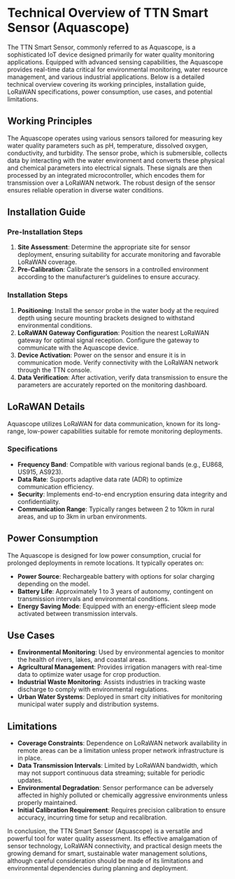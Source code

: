 # Technical Overview of TTN Smart Sensor (Aquascope)

The TTN Smart Sensor, commonly referred to as Aquascope, is a sophisticated IoT device designed primarily for water quality monitoring applications. Equipped with advanced sensing capabilities, the Aquascope provides real-time data critical for environmental monitoring, water resource management, and various industrial applications. Below is a detailed technical overview covering its working principles, installation guide, LoRaWAN specifications, power consumption, use cases, and potential limitations.

## Working Principles

The Aquascope operates using various sensors tailored for measuring key water quality parameters such as pH, temperature, dissolved oxygen, conductivity, and turbidity. The sensor probe, which is submersible, collects data by interacting with the water environment and converts these physical and chemical parameters into electrical signals. These signals are then processed by an integrated microcontroller, which encodes them for transmission over a LoRaWAN network. The robust design of the sensor ensures reliable operation in diverse water conditions.

## Installation Guide

### Pre-Installation Steps
1. **Site Assessment**: Determine the appropriate site for sensor deployment, ensuring suitability for accurate monitoring and favorable LoRaWAN coverage.
2. **Pre-Calibration**: Calibrate the sensors in a controlled environment according to the manufacturer’s guidelines to ensure accuracy.

### Installation Steps
1. **Positioning**: Install the sensor probe in the water body at the required depth using secure mounting brackets designed to withstand environmental conditions.
2. **LoRaWAN Gateway Configuration**: Position the nearest LoRaWAN gateway for optimal signal reception. Configure the gateway to communicate with the Aquascope device.
3. **Device Activation**: Power on the sensor and ensure it is in communication mode. Verify connectivity with the LoRaWAN network through the TTN console.
4. **Data Verification**: After activation, verify data transmission to ensure the parameters are accurately reported on the monitoring dashboard.

## LoRaWAN Details

Aquascope utilizes LoRaWAN for data communication, known for its long-range, low-power capabilities suitable for remote monitoring deployments.

### Specifications
- **Frequency Band**: Compatible with various regional bands (e.g., EU868, US915, AS923).
- **Data Rate**: Supports adaptive data rate (ADR) to optimize communication efficiency.
- **Security**: Implements end-to-end encryption ensuring data integrity and confidentiality.
- **Communication Range**: Typically ranges between 2 to 10km in rural areas, and up to 3km in urban environments.

## Power Consumption

The Aquascope is designed for low power consumption, crucial for prolonged deployments in remote locations. It typically operates on:
- **Power Source**: Rechargeable battery with options for solar charging depending on the model.
- **Battery Life**: Approximately 1 to 3 years of autonomy, contingent on transmission intervals and environmental conditions.
- **Energy Saving Mode**: Equipped with an energy-efficient sleep mode activated between transmission intervals.

## Use Cases

- **Environmental Monitoring**: Used by environmental agencies to monitor the health of rivers, lakes, and coastal areas.
- **Agricultural Management**: Provides irrigation managers with real-time data to optimize water usage for crop production.
- **Industrial Waste Monitoring**: Assists industries in tracking waste discharge to comply with environmental regulations.
- **Urban Water Systems**: Deployed in smart city initiatives for monitoring municipal water supply and distribution systems.

## Limitations

- **Coverage Constraints**: Dependence on LoRaWAN network availability in remote areas can be a limitation unless proper network infrastructure is in place.
- **Data Transmission Intervals**: Limited by LoRaWAN bandwidth, which may not support continuous data streaming; suitable for periodic updates.
- **Environmental Degradation**: Sensor performance can be adversely affected in highly polluted or chemically aggressive environments unless properly maintained.
- **Initial Calibration Requirement**: Requires precision calibration to ensure accuracy, incurring time for setup and recalibration.

In conclusion, the TTN Smart Sensor (Aquascope) is a versatile and powerful tool for water quality assessment. Its effective amalgamation of sensor technology, LoRaWAN connectivity, and practical design meets the growing demand for smart, sustainable water management solutions, although careful consideration should be made of its limitations and environmental dependencies during planning and deployment.